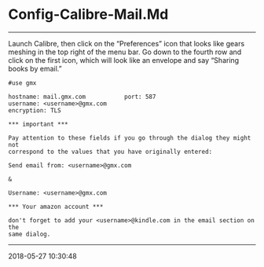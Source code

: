 # Config-Calibre-Mail.Md

----------------------------------------- 

Launch Calibre, then click on the “Preferences” icon that looks like gears 
meshing in the top right of the menu bar. Go down to the fourth row and click 
on the first icon, which will look like an envelope and say “Sharing books by email.” 

``` 
#use gmx

hostname: mail.gmx.com           port: 587
username: <username>@gmx.com
encryption: TLS

*** important ***

Pay attention to these fields if you go through the dialog they might not
correspond to the values that you have originally entered:

Send email from: <username>@gmx.com

&

Username: <username>@gmx.com

*** Your amazon account ***

don't forget to add your <username>@kindle.com in the email section on the 
same dialog.
```

-----------------------------------------
2018-05-27 10:30:48
